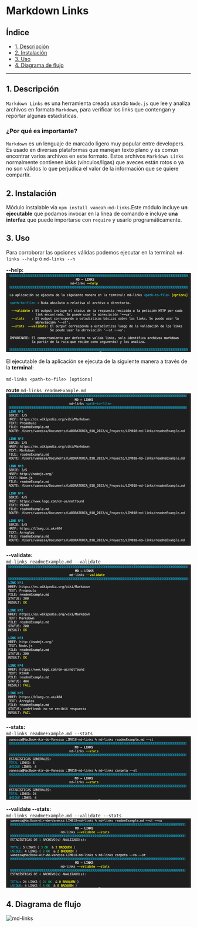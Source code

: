 # Markdown Links

## Índice

* [1. Descripción](#1-Descripción)
* [2. Instalación](#2-Instalación)
* [3. Uso](#3-Uso)
* [4. Diagrama de flujo](#4-Diagrama-de-flujo)

***

## 1. Descripción

`Markdown Links` es una herramienta creada usando `Node.js` que lee y analiza
 archivos en formato `Markdown`, para verificar los links que contengan y reportar
algunas estadísticas.

### ¿Por qué es importante?
`Markdown` es un lenguaje de marcado ligero muy popular entre developers. Es 
usado en diversas plataformas que manejan texto plano y es común encontrar 
varios archivos en este formato. Estos archivos `Markdown Links` normalmente 
contienen _links_ (vínculos/ligas) que aveces están rotos o ya no son válidos 
lo que perjudica el valor de la información que se quiere compartir.

## 2. Instalación

Módulo instalable via `npm install vaneah-md-links`.Este módulo incluye
**un ejecutable** que podamos invocar en la línea de comando e incluye 
**una interfaz** que puede importarse con `require` y usarlo programáticamente. 


## 3. Uso

Para corroborar las opciones válidas podemos ejecutar en la terminal: 
`md-links --help` o  `md-links --h`

**--help:**  
![help](https://github.com/brivanessa/LIM018-md-links/blob/main/folderFilesNoMd/help.png)


El ejecutable de la aplicación se ejecuta de la siguiente manera a través 
de la **terminal**:

`md-links <path-to-file> [options]`

**route** 
`md-links readmeExample.md`
![route](https://github.com/brivanessa/LIM018-md-links/blob/main/folderFilesNoMd/md-links.png)

**--validate:**  
`md-links readmeExample.md --validate`
![--validate](https://github.com/brivanessa/LIM018-md-links/blob/main/folderFilesNoMd/validate.png)

**--stats:**  
`md-links readmeExample.md --stats`
![--stats](https://github.com/brivanessa/LIM018-md-links/blob/main/folderFilesNoMd/stats.png)

**--validate --stats:**  
`md-links readmeExample.md --validate --stats`
![--va--st](https://github.com/brivanessa/LIM018-md-links/blob/main/folderFilesNoMd/va%26st.png)


## 4. Diagrama de flujo
![md-links](https://github.com/brivanessa/LIM018-md-links/blob/main/folderFilesNoMd/Diagrama%20sin%20t%C3%ADtulo.drawio-2.png)

